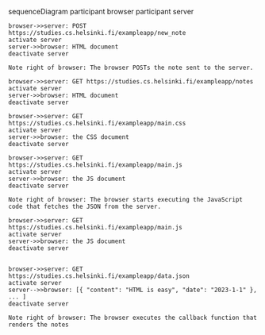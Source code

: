 sequenceDiagram
    participant browser
    participant server

    browser->>server: POST https://studies.cs.helsinki.fi/exampleapp/new_note
    activate server
    server->>browser: HTML document
    deactivate server

    Note right of browser: The browser POSTs the note sent to the server. 

    browser->>server: GET https://studies.cs.helsinki.fi/exampleapp/notes
    activate server
    server->>browser: HTML document
    deactivate server

    browser->>server: GET https://studies.cs.helsinki.fi/exampleapp/main.css
    activate server
    server->>browser: the CSS document
    deactivate server

    browser->>server: GET https://studies.cs.helsinki.fi/exampleapp/main.js
    activate server
    server->>browser: the JS document
    deactivate server
    
    Note right of browser: The browser starts executing the JavaScript code that fetches the JSON from the server.

    browser->>server: GET https://studies.cs.helsinki.fi/exampleapp/main.js
    activate server
    server->>browser: the JS document
    deactivate server

    
    browser->>server: GET https://studies.cs.helsinki.fi/exampleapp/data.json
    activate server
    server-->>browser: [{ "content": "HTML is easy", "date": "2023-1-1" }, ... ]
    deactivate server

    Note right of browser: The browser executes the callback function that renders the notes



    